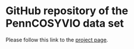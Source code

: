# GitHub repository of the PennCOSYVIO data set

Please follow this link to the [project page](https://daniilidis-group.github.io/penncosyvio). 
